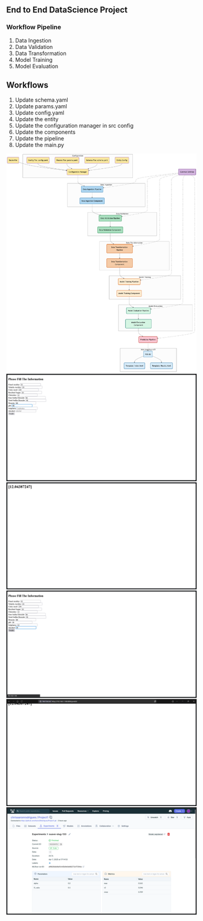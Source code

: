 ## End to End DataScience Project

### Workflow Pipeline

1. Data Ingestion 
2. Data Validation 
3. Data Transformation 
4. Model Training
5. Model Evaluation 

## Workflows

1. Update schema.yaml
2. Update params.yaml
3. Update config.yaml
4. Update the entity
5. Update the configuration manager in src config
6. Update the components
7. Update the pipeline
8. Update the main.py

![Workflow](assets/diagram1.png)
![Workflow](assets/output1.png)
![Workflow](assets/output4.png)
![Workflow](assets/output2.png)
![Workflow](assets/output3.png)
![Workflow](assets/dagshub-output.png)